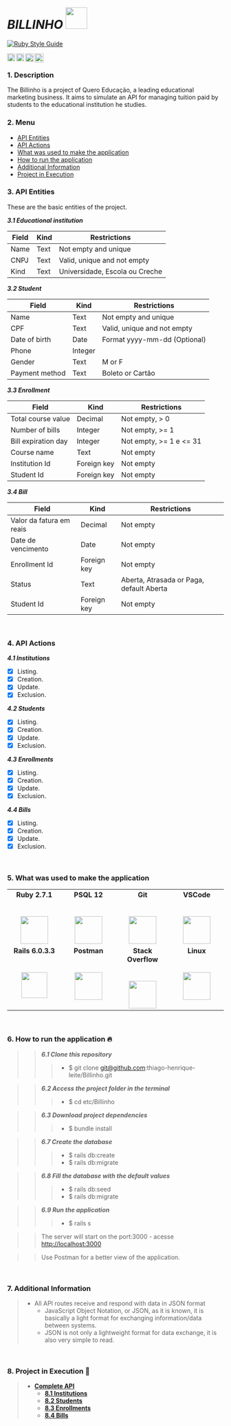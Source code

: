 # ***BILLINHO*** <img src="https://img.itch.zone/aW1nLzMxNTMyMTEucG5n/original/GsOFLx.png" height = "50" width = "50">

[![Ruby Style Guide](https://img.shields.io/badge/code_style-rubocop-brightgreen.svg)](https://github.com/rubocop-hq/rubocop)

<a href="https://www.linkedin.com/in/thiagoleitesilva/">
  <img align="left" alt="Thiago's LinkdeIN" width="18px" src="https://github.com/TheDudeThatCode/TheDudeThatCode/blob/master/Assets/Linkedin.svg" />
</a>
<a href="https://www.instagram.com/thiagoh.leite/">
  <img align="left" alt="Thiago's Instagram" width="18px" src="https://github.com/TheDudeThatCode/TheDudeThatCode/blob/master/Assets/Instagram.svg" />
</a>
<a href="https://www.facebook.com/thiagohenrique.leitesilva">
  <img align="left" alt="Thiago's Facebook" width="19px" src="https://cdn.jsdelivr.net/npm/simple-icons@3.7.0/icons/facebook.svg" />
</a>

<a href="https://www.queroedu.com">
  <img align="left" alt="Quero Educação" width="21px" src="https://sobre.quero.com/wp-content/themes/quero-b2b-institutional/dist/img/logos/quero/quero_institucional_azul_mobo.svg" />
</a>

</br>

### 1. Description
  The Billinho is a project of Quero Educação, a leading educational marketing business. 
  It aims to simulate an API for managing tuition paid by students to the educational institution he studies.

<a name="ancora"></a>

### 2. Menu
  - [API Entities](#ancora1)
  - [API Actions](#ancora2)
  - [What was used to make the application](#ancora3)
  - [How to run the application](#ancora4)
  - [Additional Information](#ancora5)
  - [Project in Execution](#ancora6)


<a id="ancora1"></a>

### 3. API Entities
  These are the basic entities of the project.
 
  ***3.1 Educational institution***

  Field  |   Kind   |           Restrictions
  -------|----------|----------------------------------
  Name   |   Text   | Not empty and unique
  CNPJ   |   Text   | Valid, unique and not empty
  Kind   |   Text   | Universidade, Escola ou Creche

  ***3.2 Student***


  Field               |   Kind   |                Restrictions
  --------------------|----------|---------------------------------------------
  Name                |   Text   | Not empty and unique
  CPF                 |   Text   | Valid, unique and not empty 
  Date of birth       |   Date   | Format yyyy-mm-dd (Optional)
  Phone               |  Integer | 
  Gender              |   Text   | M or F
  Payment method      |   Text   | Boleto or Cartão

  ***3.3 Enrollment***

  Field                        |   Kind              |                 Restrictions
  -----------------------------|---------------------|-----------------------------------------------
  Total course value           |  Decimal            | Not empty, > 0
  Number of bills              |  Integer            | Not empty, >= 1
  Bill expiration day          |  Integer            | Not empty, >= 1 e <= 31
  Course name                  |  Text               | Not empty
  Institution Id               |  Foreign key        | Not empty
  Student Id                   |  Foreign key        | Not empty

   ***3.4 Bill***

  Field                        |   Kind              |                 Restrictions
  -----------------------------|---------------------|-----------------------------------------------
  Valor da fatura em reais     |  Decimal            | Not empty
  Date de vencimento           |  Date               | Not empty
  Enrollment Id                |  Foreign key        | Not empty
  Status                       |  Text               | Aberta, Atrasada or Paga, default Aberta
  Student Id                   |  Foreign key        | Not empty

</br>

<a id="ancora2"></a>

### 4. API Actions

  ***4.1 Institutions***
  -	[x] Listing.
  -	[x] Creation.
  -	[x] Update.
  - [x] Exclusion. 

  ***4.2 Students***
  -	[x] Listing.
  -	[x] Creation.
  -	[x] Update.
  - [x] Exclusion. 

  ***4.3 Enrollments***
  -	[x] Listing.
  -	[x] Creation.
  - [x] Update.
  - [x] Exclusion. 
  
  ***4.4 Bills***
  -	[x] Listing.
  -	[x] Creation.
  -	[x] Update.
  - [x] Exclusion.

</br> 

<a id="ancora3"></a>

### 5. What was used to make the application

<table>
  <tbody>
    <tr valign="top">
      <td width="25%" align="center">
        <span><b>Ruby 2.7.1</b></span><br><br><br>
        <img height="64px" src="https://cdn.jsdelivr.net/npm/simple-icons@3.9.0/icons/ruby.svg">
      </td>
      <td width="25%" align="center">
        <span><b>PSQL 12</b></span><br><br><br>
        <img height="64px" src="https://cdn.jsdelivr.net/npm/simple-icons@3.9.0/icons/postgresql.svg">
      </td>
      <td width="25%" align="center">
        <span><b>Git</b></span><br><br><br>
        <img height="64px"  src="https://cdn.jsdelivr.net/npm/simple-icons@3.9.0/icons/git.svg">
      </td>
      <td width="25%" align="center">
        <span><b>VSCode</b></span><br><br><br>
        <img height="64px" src="https://cdn.jsdelivr.net/npm/simple-icons@3.9.0/icons/visualstudio.svg">
      </td>
    </tr>
    <tr valign="top">
      <td width="22%" align="center">
        <span><b>Rails 6.0.3.3</b></span><br><br><br>
        <img height="60px" src="https://cdn.jsdelivr.net/npm/simple-icons@3.9.0/icons/rubyonrails.svg">
      </td>
      <td width="25%" align="center">
        <span><b>Postman</b></span><br><br><br>
        <img height="64px" src="https://cdn.jsdelivr.net/npm/simple-icons@3.9.0/icons/postman.svg">
      </td>
      <td width="25%" align="center">
        <span><b>Stack Overflow</b></span><br><br><br>
        <img height="64px" src="https://cdn.jsdelivr.net/npm/simple-icons@3.9.0/icons/stackoverflow.svg">
      </td>
      <td width="25%" align="center">
        <span><b>Linux</b></span><br><br><br>
        <img height="64px" src="https://cdn.jsdelivr.net/npm/simple-icons@3.9.0/icons/linux.svg">
      </td>
    </tr>
  </tbody>
</table>

</br>

<a id="ancora4"></a>

### 6. How to run the application :fire:
>>  ***6.1 Clone this repository*** 
>>>    - $ git clone git@github.com:thiago-henrique-leite/Billinho.git

>>  ***6.2 Access the project folder in the terminal***
>>>    - $ cd etc/Billinho

>>  ***6.3 Download project dependencies***
>>>    - $ bundle install

>>  ***6.7 Create the database***
>>>    - $ rails db:create
>>>    - $ rails db:migrate

>>  ***6.8 Fill the database with the default values***
>>>    - $ rails db:seed
>>>    - $ rails db:migrate

>>  ***6.9 Run the application***
>>>    - $ rails s 

>>  The server will start on the port:3000 - acesse <http://localhost:3000> </br>

>>  Use Postman for a better view of the application.

</br>

<a id="ancora5"></a>

### 7. Additional Information
> + All API routes receive and respond with data in JSON format </br>
>   - JavaScript Object Notation, or JSON, as it is known, it is basically a light format for exchanging information/data between systems. </br>
>   - JSON is not only a lightweight format for data exchange, it is also very simple to read.

</br>

<a id="ancora6"></a>

### 8. Project in Execution :rocket:

> + [**Complete API**](readme/general-en.md)
>   - [**8.1 Institutions**](readme/institutions-en.md)
>   - [**8.2 Students**](readme/students-en.md)
>   - [**8.3 Enrollments**](readme/enrollments-en.md)
>   - [**8.4 Bills**](readme/bills-en.md)
